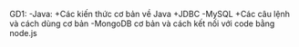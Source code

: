 
GD1:
-Java: 	+Các kiến thức cơ bản về Java 
	+JDBC
-MySQL	+Các câu lệnh và cách dùng cơ bản
-MongoDB cơ bản và cách kết nối với code bằng node.js

